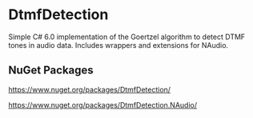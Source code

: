 DtmfDetection
=============

Simple C# 6.0 implementation of the Goertzel algorithm to detect DTMF tones in audio data. Includes wrappers and extensions for NAudio.

NuGet Packages
--------------

https://www.nuget.org/packages/DtmfDetection/

https://www.nuget.org/packages/DtmfDetection.NAudio/
